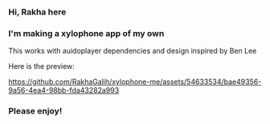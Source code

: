 ### Hi, Rakha here
### I'm making a xylophone app of my own
This works with auidoplayer dependencies and design inspired by Ben Lee

Here is the preview:

https://github.com/RakhaGalih/xylophone-me/assets/54633534/bae49356-9a56-4ea4-98bb-fda43282a993

### Please enjoy!
